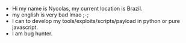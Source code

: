 - Hi my name is Nycolas, my current location is Brazil.
- my english is very bad lmao ;-;
- I can to develop my tools/exploits/scripts/payload in python or pure javascript.
- I am bug hunter.
